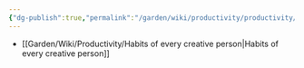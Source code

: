 ```yaml
---
{"dg-publish":true,"permalink":"/garden/wiki/productivity/productivity/","pinned":true}
---
```



- [[Garden/Wiki/Productivity/Habits of every creative person\|Habits of every creative person]]


